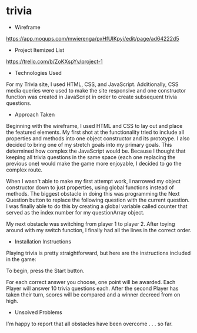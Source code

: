 # trivia

* Wireframe

https://app.moqups.com/mwierenga/pxHfUIKpyi/edit/page/ad64222d5

* Project Itemized List

https://trello.com/b/ZoKXspYv/project-1


*  Technologies Used

For my Trivia site, I used HTML, CSS, and JavaScript. Additionally, CSS media queries were used to make the site responsive and one constructor function was created in JavaScript in order to create subsequent trivia questions.

* Approach Taken

Beginning with the wireframe, I used HTML and CSS to lay out and place the featured elements. My first shot at the functionality tried to include all properties and methods into one object constructor and its prototype. I also decided to bring one of my stretch goals into my primary goals. This determined how complex the JavaScript would be. Because I thought that keeping all trivia questions in the same space (each one replacing the previous one) would make the game more enjoyable, I decided to go the complex route.

When I wasn't able to make my first attempt work, I narrowed my object constructor down to just properties, using global functions instead of methods. The biggest obstacle in doing this was programming the Next Question button to replace the following question with the current question. I was finally able to do this by creating a global variable called counter that served as the index number for my questionArray object.

My next obstacle was switching from player 1 to player 2. After toying around with my switch function, I finally had all the lines in the correct order.

* Installation Instructions

Playing trivia is pretty straightforward, but here are the instructions included in the game:

To begin, press the Start button.

For each correct answer you choose, one point will be awarded. Each Player will answer 10 trivia questions each. After the second Player has taken their turn, scores will be compared and a winner decreed from on high.

* Unsolved Problems

I'm happy to report that all obstacles have been overcome . . . so far.